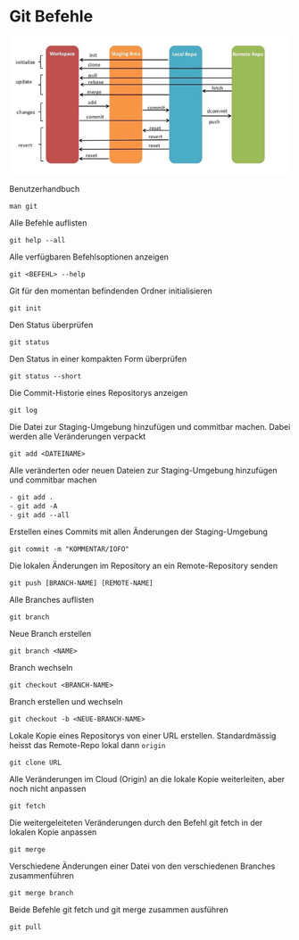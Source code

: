 # Git Befehle

![Aufbau_Git-Befehle](../images/git/git.jpg)


Benutzerhandbuch

    man git
    
Alle Befehle auflisten

    git help --all

Alle verfügbaren Befehlsoptionen anzeigen

    git <BEFEHL> --help

Git für den momentan befindenden Ordner initialisieren

    git init

Den Status überprüfen

    git status

Den Status in einer kompakten Form überprüfen

    git status --short

Die Commit-Historie eines Repositorys anzeigen

    git log

Die Datei zur Staging-Umgebung hinzufügen und commitbar machen. Dabei werden alle Veränderungen verpackt

    git add <DATEINAME>

Alle veränderten oder neuen Dateien zur Staging-Umgebung hinzufügen und commitbar machen

    - git add .
    - git add -A 
    - git add --all

Erstellen eines Commits mit allen Änderungen der Staging-Umgebung

    git commit -m "KOMMENTAR/IOFO"

Die lokalen Änderungen im Repository an ein Remote-Repository senden

    git push [BRANCH-NAME] [REMOTE-NAME]


Alle Branches auflisten

    git branch
Neue Branch erstellen

    git branch <NAME>

Branch wechseln

    git checkout <BRANCH-NAME>

Branch erstellen und wechseln

    git checkout -b <NEUE-BRANCH-NAME>

Lokale Kopie eines Repositorys von einer URL erstellen. Standardmässig heisst das Remote-Repo lokal dann `origin`

    git clone URL

Alle Veränderungen im Cloud (Origin) an die lokale Kopie weiterleiten, aber noch nicht anpassen

	git fetch

Die weitergeleiteten Veränderungen durch den Befehl git fetch in der lokalen Kopie anpassen

    git merge

Verschiedene Änderungen einer Datei von den verschiedenen Branches zusammenführen

    git merge branch

Beide Befehle git fetch und git merge zusammen ausführen

    git pull

